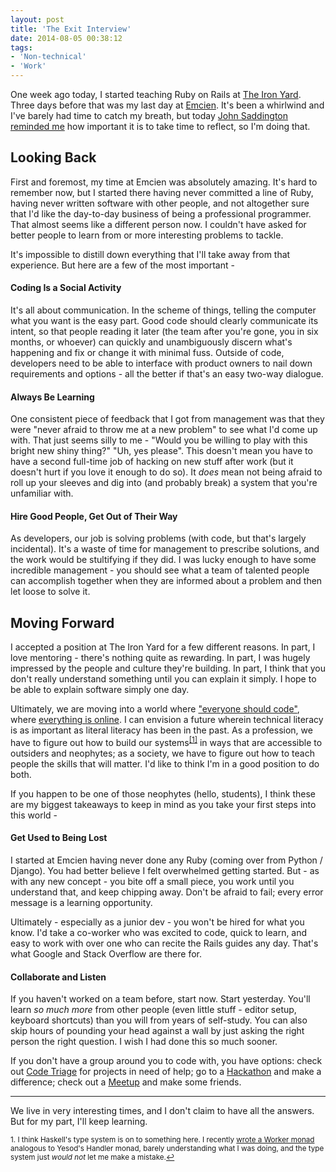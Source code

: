 ```yaml
---
layout: post
title: 'The Exit Interview'
date: 2014-08-05 00:38:12
tags:
- 'Non-technical'
- 'Work'
---
```

One week ago today, I started teaching Ruby on Rails at [The Iron Yard](http://theironyard.com/). Three days before that was my last day at [Emcien](http://emcien.com/). It's been a whirlwind and I've barely had time to catch my breath, but today [John Saddington reminded me](https://www.youtube.com/watch?v=TsEwQMEAWW0&index=4&list=PLqZY2tk6rSRn2Vapk2raOTFjXGiDbpQUU) how important it is to take time to reflect, so I'm doing that.

## Looking Back

First and foremost, my time at Emcien was absolutely amazing. It's hard to remember now, but I started there having never committed a line of Ruby, having never written software with other people, and not altogether sure that I'd like the day-to-day business of being a professional programmer. That almost seems like a different person now. I couldn't have asked for better people to learn from or more interesting problems to tackle.

It's impossible to distill down everything that I'll take away from that experience. But here are a few of the most important -

#### Coding Is a Social Activity

It's all about communication. In the scheme of things, telling the computer what you want is the easy part. Good code should clearly communicate its intent, so that people reading it later (the team after you're gone, you in six months, or whoever) can quickly and unambiguously discern what's happening and fix or change it with minimal fuss. Outside of code, developers need to be able to interface with product owners to nail down requirements and options - all the better if that's an easy two-way dialogue.

#### Always Be Learning

One consistent piece of feedback that I got from management was that they were "never afraid to throw me at a new problem" to see what I'd come up with. That just seems silly to me - "Would you be willing to play with this bright new shiny thing?" "Uh, yes please". This doesn't mean you have to have a second full-time job of hacking on new stuff after work (but it doesn't hurt if you love it enough to do so). It _does_ mean not being afraid to roll up your sleeves and dig into (and probably break) a system that you're unfamiliar with.

#### Hire Good People, Get Out of Their Way

As developers, our job is solving problems (with code, but that's largely incidental). It's a waste of time for management to prescribe solutions, and the work would be stultifying if they did. I was lucky enough to have some incredible management - you should see what a team of talented people can accomplish together when they are informed about a problem and then let loose to solve it.


## Moving Forward

I accepted a position at The Iron Yard for a few different reasons. In part, I love mentoring - there's nothing quite as rewarding. In part, I was hugely impressed by the people and culture they're building. In part, I think that you don't really understand something until you can explain it simply. I hope to be able to explain software simply one day.

Ultimately, we are moving into a world where ["everyone should code"](http://www.wired.com/2013/12/obama-code/), where [everything is online](http://jdabbs.com/turn-down-with-watts/). I can envision a future wherein technical literacy is as important as literal literacy has been in the past. As a profession, we have to figure out how to build our systems<sup><a href="#fn1" id="ref1">[1]</a></sup> in ways that are accessible to outsiders and neophytes; as a society, we have to figure out how to teach people the skills that will matter. I'd like to think I'm in a good position to do both.

If you happen to be one of those neophytes (hello, students), I think these are my biggest takeaways to keep in mind as you take your first steps into this world -

#### Get Used to Being Lost

I started at Emcien having never done any Ruby (coming over from Python / Django). You had better believe I felt overwhelmed getting started. But - as with any new concept - you bite off a small piece, you work until you understand that, and keep chipping away. Don't be afraid to fail; every error message is a learning opportunity.

Ultimately - especially as a junior dev - you won't be hired for what you know. I'd take a co-worker who was excited to code, quick to learn, and easy to work with over one who can recite the Rails guides any day. That's what Google and Stack Overflow are there for.

#### Collaborate and Listen

If you haven't worked on a team before, start now. Start yesterday. You'll learn _so much more_ from other people (even little stuff - editor setup, keyboard shortcuts) than you will from years of self-study. You can also skip hours of pounding your head against a wall by just asking the right person the right question. I wish I had done this so much sooner. 

If you don't have a group around you to code with, you have options: check out [Code Triage](http://www.codetriage.com/) for projects in need of help; go to a [Hackathon](http://www.codeforatlanta.org/) and make a difference; check out a [Meetup](http://www.meetup.com/atlantaruby/) and make some friends.

----

We live in very interesting times, and I don't claim to have all the answers. But for my part, I'll keep learning.

<sup id="fn1">1. I think Haskell's type system is on to something here. I recently [wrote a Worker monad](https://github.com/jamesdabbs/sarah/commit/9c7186e86835aee78de8810ef96869a4715b932d) analogous to Yesod's Handler monad, barely understanding what I was doing, and the type system just _would not_ let me make a mistake.<a href="#ref1">↩</a></sup>

